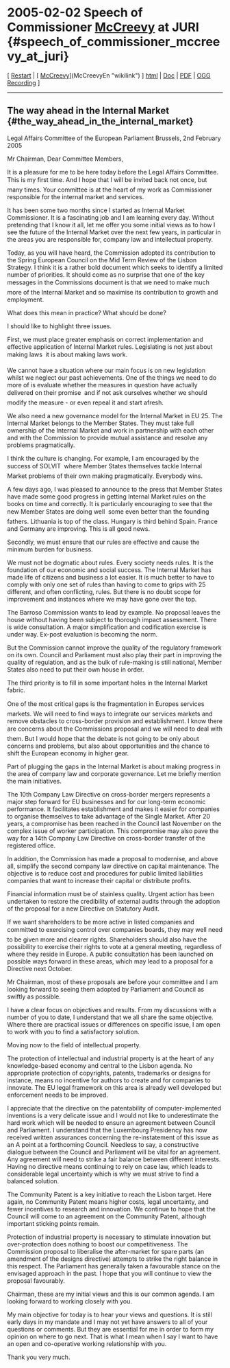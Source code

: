 # 2005-02-02 Speech of Commissioner [McCreevy](McCreevy "wikilink") at JURI {#speech_of_commissioner_mccreevy_at_juri}

\[ [Restart](http://kwiki.ffii.org/Restart050202En "wikilink") \| [
[McCreevy](McCreevy "wikilink")](McCreevyEn "wikilink") \]
[html]([http://europa.eu.int/rapid/pressReleasesAction.do?reference=SPEECH/05/68&format=HTML&aged=0&language=EN&guiLanguage=en "wikilink")
\|
[Doc](http://europa.eu.int/rapid/pressReleasesAction.do?reference=SPEECH/05/68&format=DOC&aged=0&language=EN&guiLanguage=en "wikilink")
\|
[PDF](http://europa.eu.int/rapid/pressReleasesAction.do?reference=SPEECH/05/68&format=PDF&aged=0&language=EN&guiLanguage=en "wikilink")
\| [OGG
Recording](http://media.ffii.org/juri050202/ogg/V012-01-McCreevy-0.38-10.06.ogg "wikilink")
\]

------------------------------------------------------------------------

## The way ahead in the Internal Market {#the_way_ahead_in_the_internal_market}

Legal Affairs Committee of the European Parliament Brussels, 2nd
February 2005

Mr Chairman, Dear Committee Members,

It is a pleasure for me to be here today before the Legal Affairs
Committee. This is my first time. And I hope that I will be invited back
 not once, but many times. Your committee is at the heart of my work as
Commissioner responsible for the internal market and services.

It has been some two months since I started as Internal Market
Commissioner. It is a fascinating job and I am learning every day.
Without pretending that I know it all, let me offer you some initial
views as to how I see the future of the Internal Market over the next
few years, in particular in the areas you are responsible for, company
law and intellectual property.

Today, as you will have heard, the Commission adopted its contribution
to the Spring European Council on the Mid Term Review of the Lisbon
Strategy. I think it is a rather bold document which seeks to identify a
limited number of priorities. It should come as no surprise that one of
the key messages in the Commissions document is that we need to make
much more of the Internal Market and so maximise its contribution to
growth and employment.

What does this mean in practice? What should be done?

I should like to highlight three issues.

First, we must place greater emphasis on correct implementation and
effective application of Internal Market rules. Legislating is not just
about making laws  it is about making laws work.

We cannot have a situation where our main focus is on new legislation
whilst we neglect our past achievements. One of the things we need to do
more of is evaluate whether the measures in question have actually
delivered on their promise  and if not ask ourselves whether we should
modify the measure - or even repeal it and start afresh.

We also need a new governance model for the Internal Market in EU 25.
The Internal Market belongs to the Member States. They must take full
ownership of the Internal Market and work in partnership with each other
and with the Commission to provide mutual assistance and resolve any
problems pragmatically.

I think the culture is changing. For example, I am encouraged by the
success of SOLVIT  where Member States themselves tackle Internal
Market problems of their own making pragmatically. Everybody wins.

A few days ago, I was pleased to announce to the press that Member
States have made some good progress in getting Internal Market rules on
the books on time and correctly. It is particularly encouraging to see
that the new Member States are doing well  some even better than the
founding fathers. Lithuania is top of the class. Hungary is third behind
Spain. France and Germany are improving. This is all good news.

Secondly, we must ensure that our rules are effective and cause the
minimum burden for business.

We must not be dogmatic about rules. Every society needs rules. It is
the foundation of our economic and social success. The Internal Market
has made life of citizens and business a lot easier. It is much better
to have to comply with only one set of rules than having to come to
grips with 25 different, and often conflicting, rules. But there is no
doubt scope for improvement and instances where we may have gone over
the top.

The Barroso Commission wants to lead by example. No proposal leaves the
house without having been subject to thorough impact assessment. There
is wide consultation. A major simplification and codification exercise
is under way. Ex-post evaluation is becoming the norm.

But the Commission cannot improve the quality of the regulatory
framework on its own. Council and Parliament must also play their part
in improving the quality of regulation, and as the bulk of rule-making
is still national, Member States also need to put their own house in
order.

The third priority is to fill in some important holes in the Internal
Market fabric.

One of the most critical gaps is the fragmentation in Europes services
markets. We will need to find ways to integrate our services markets and
remove obstacles to cross-border provision and establishment. I know
there are concerns about the Commissions proposal and we will need to
deal with them. But I would hope that the debate is not going to be only
about concerns and problems, but also about opportunities and the chance
to shift the European economy in higher gear.

Part of plugging the gaps in the Internal Market is about making
progress in the area of company law and corporate governance. Let me
briefly mention the main initiatives.

The 10th Company Law Directive on cross-border mergers represents a
major step forward for EU businesses and for our long-term economic
performance. It facilitates establishment and makes it easier for
companies to organise themselves to take advantage of the Single Market.
After 20 years, a compromise has been reached in the Council last
November on the complex issue of worker participation. This compromise
may also pave the way for a 14th Company Law Directive on cross-border
transfer of the registered office.

In addition, the Commission has made a proposal to modernise, and above
all, simplify the second company law directive on capital maintenance.
The objective is to reduce cost and procedures for public limited
liabilities companies that want to increase their capital or distribute
profits.

Financial information must be of stainless quality. Urgent action has
been undertaken to restore the credibility of external audits through
the adoption of the proposal for a new Directive on Statutory Audit.

If we want shareholders to be more active in listed companies and
committed to exercising control over companies boards, they may well
need to be given more and clearer rights. Shareholders should also have
the possibility to exercise their rights to vote at a general meeting,
regardless of where they reside in Europe. A public consultation has
been launched on possible ways forward in these areas, which may lead to
a proposal for a Directive next October.

Mr Chairman, most of these proposals are before your committee and I am
looking forward to seeing them adopted by Parliament and Council as
swiftly as possible.

I have a clear focus on objectives and results. From my discussions with
a number of you to date, I understand that we all share the same
objective. Where there are practical issues or differences on specific
issue, I am open to work with you to find a satisfactory solution.

Moving now to the field of intellectual property.

The protection of intellectual and industrial property is at the heart
of any knowledge-based economy and central to the Lisbon agenda. No
appropriate protection of copyrights, patents, trademarks or designs for
instance, means no incentive for authors to create and for companies to
innovate. The EU legal framework on this area is already well developed
but enforcement needs to be improved.

I appreciate that the directive on the patentability of
computer-implemented inventions is a very delicate issue and I would not
like to underestimate the hard work which will be needed to ensure an
agreement between Council and Parliament. I understand that the
Luxembourg Presidency has now received written assurances concerning the
re-instatement of this issue as an A point at a forthcoming Council.
Needless to say, a constructive dialogue between the Council and
Parliament will be vital for an agreement. Any agreement will need to
strike a fair balance between different interests. Having no directive
means continuing to rely on case law, which leads to considerable legal
uncertainty which is why we must strive to find a balanced solution.

The Community Patent is a key initiative to reach the Lisbon target.
Here again, no Community Patent means higher costs, legal uncertainty,
and fewer incentives to research and innovation. We continue to hope
that the Council will come to an agreement on the Community Patent,
although important sticking points remain.

Protection of industrial property is necessary to stimulate innovation
but over-protection does nothing to boost our competitiveness. The
Commission proposal to liberalise the after-market for spare parts (an
amendment of the designs directive) attempts to strike the right balance
in this respect. The Parliament has generally taken a favourable stance
on the envisaged approach in the past. I hope that you will continue to
view the proposal favourably.

Chairman, these are my initial views and this is our common agenda. I am
looking forward to working closely with you.

My main objective for today is to hear your views and questions. It is
still early days in my mandate and I may not yet have answers to all of
your questions or comments. But they are essential for me in order to
form my opinion on where to go next. That is what I mean when I say I
want to have an open and co-operative working relationship with you.

Thank you very much.

